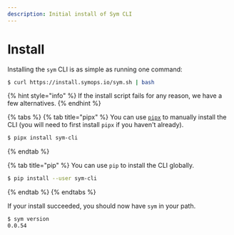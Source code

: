 ```yaml
---
description: Initial install of Sym CLI
---
```


# Install

Installing the `sym` CLI is as simple as running one command:

```bash
$ curl https://install.symops.io/sym.sh | bash
```

{% hint style="info" %}
If the install script fails for any reason, we have a few alternatives.
{% endhint %}

{% tabs %}
{% tab title="pipx" %}
You can use [`pipx`](https://pipxproject.github.io/pipx/#install-pipx) to manually install the CLI \(you will need to first install `pipx` if you haven't already\).

```bash
$ pipx install sym-cli
```
{% endtab %}

{% tab title="pip" %}
You can use `pip` to install the CLI globally.

```bash
$ pip install --user sym-cli
```
{% endtab %}
{% endtabs %}

If your install succeeded, you should now have `sym` in your path.

```bash
$ sym version
0.0.54
```

